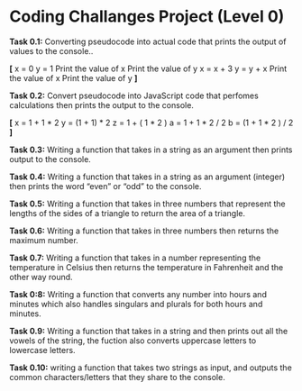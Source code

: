 # Coding Challanges Project (Level 0)

**Task 0.1:** Converting pseudocode into actual code that prints the output of values to the console..

**[**
x = 0
y = 1
Print the value of x
Print the value of y
x = x + 3
y = y + x
Print the value of x
Print the value of y
**]**

**Task 0.2:** Convert pseudocode into JavaScript code that perfomes calculations then prints the output to the console.

**[**
x = 1 + 1 * 2
y = (1 + 1) * 2
z = 1 + ( 1 * 2 )
a = 1 + 1 * 2 / 2
b = (1 + 1 * 2 ) /  2
**]**

**Task 0.3:** Writing a function that takes in a string as an argument then prints output to the console.

**Task 0.4:** Writing a function that takes in a string as an argument (integer) then prints the word “even” or “odd” to the console.

**Task 0.5:** Writing a function that takes in three numbers that represent the lengths of the sides of a triangle to return the area of a triangle.

**Task 0.6:** Writing a function that takes in three numbers then returns the maximum number.

**Task 0.7:** Writing a function that takes in a number representing the temperature in Celsius then returns the temperature in Fahrenheit and the other way round.

**Task 0:8:** Writing a function that converts any number into hours and minutes which also handles singulars and plurals for both hours and minutes.

**Task 0.9:** Writing a function that takes in a string and then prints out all the vowels of the string, the fuction also converts uppercase letters to lowercase letters.

**Task 0.10:** writing a function that takes two strings as input, and outputs the common characters/letters that they share to the console.